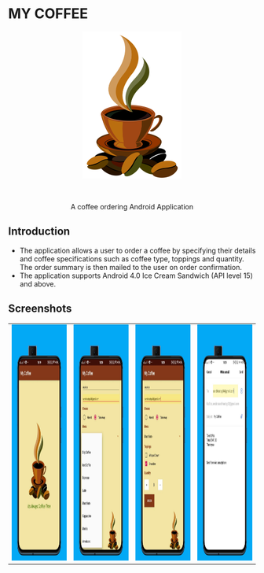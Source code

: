 # MY COFFEE
<p align="center">
<img src="https://github.com/sanchi0204/Coffee_app/blob/master/app/src/main/res/drawable/cup.png" width="200" height="300" />
  </p>
  <br>
  <p style="text-align:center;">A coffee ordering Android Application</p>
  <h3> 
   
## Introduction
* The application allows a user to order a coffee by specifying their details and coffee specifications such as coffee type, toppings and quantity. The order summary is then mailed to the user on order confirmation.
* The application supports Android 4.0 Ice Cream Sandwich (API level 15) and above.

## Screenshots

<table>   
  <tr>
    <td><img src="https://github.com/sanchi0204/Coffee_app/blob/master/Screenshots/1.jpg" width=250 height=480></td>
    <td><img src="https://github.com/sanchi0204/Coffee_app/blob/master/Screenshots/2.jpg" width=250 height=480></td>
    <td><img src="https://github.com/sanchi0204/Coffee_app/blob/master/Screenshots/3.jpg" width=250 height=480></td>
    <td><img src="https://github.com/sanchi0204/Coffee_app/blob/master/Screenshots/4.jpg" width=250 height=480></td>
  </tr>
 </table>
